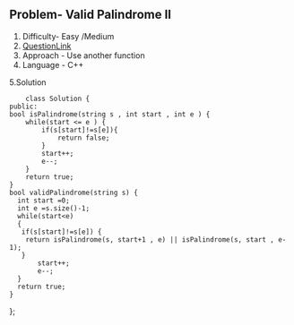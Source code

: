 ## Problem- Valid Palindrome II
1. Difficulty- Easy /Medium
2. [QuestionLink](https://leetcode.com/problems/valid-palindrome-ii/)
3. Approach - Use another function
4. Language - C++


5.Solution
 

        class Solution {
    public:
    bool isPalindrome(string s , int start , int e ) {
        while(start <= e ) {
            if(s[start]!=s[e]){
                return false;
            }
            start++;
            e--;
        }
        return true;
    }
    bool validPalindrome(string s) {
      int start =0;
      int e =s.size()-1;
      while(start<e) 
      {
       if(s[start]!=s[e]) {
        return isPalindrome(s, start+1 , e) || isPalindrome(s, start , e-1);
       }
           start++;
           e--;
      }
      return true;
    }
    
};  
   
      
        